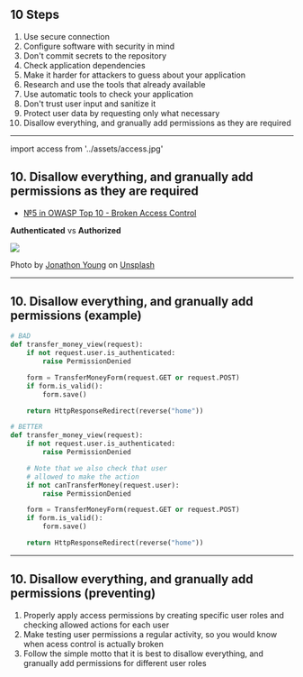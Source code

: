 <!-- classes: ten-steps -->

## 10 Steps

<ol>
    <li>Use secure connection</li>
    <li>Configure software with security in mind</li>
    <li>Don't commit secrets to the repository</li>
    <li>Check application dependencies</li>
    <li>Make it harder for attackers to guess about your application</li>
    <li>Research and use the tools that already available</li>
    <li>Use automatic tools to check your application</li>
    <li>Don't trust user input and sanitize it</li>
    <li>Protect user data by requesting only what necessary</li>
    <li className="active">Disallow everything, and granually add permissions as they are required</li>
</ol>

<!-- note
So we talked about sensitive data, and this topic is tightly coupled with next and maybe last step - access control. It is coupled in a
way that having a good access control allow you to leak less sensitive data, because you restricting who allowed to see and do what.
-->

---

<!-- sectionTitle: Access Control -->

import access from '../assets/access.jpg'

## 10. Disallow everything, and granually add permissions as they are required

- [№5 in OWASP Top 10 - Broken Access Control](https://owasp.org/www-project-top-ten/OWASP_Top_Ten_2017/Top_10-2017_A5-Broken_Access_Control)

**Authenticated** vs **Authorized**

<img src={access} className="slide-bottom content-center" />

<span>Photo by <a href="https://unsplash.com/@jyoung?utm_source=unsplash&amp;utm_medium=referral&amp;utm_content=creditCopyText">Jonathon Young</a> on <a href="https://unsplash.com/s/photos/gates?utm_source=unsplash&amp;utm_medium=referral&amp;utm_content=creditCopyText">Unsplash</a></span>


<!-- note

Sometimes we check that user is authenticated
(which means they have account in our system and logged in when doing some action),
but never checking that user authorized (which means that they allowed to do specific thing in our system).

What is so dangerous with that you would ask? It starting to be interesting when regular user can do
things that only admin users would ideally be allowed to do. It leads to data vandalism in the best case
scenario - when changing the main page content to contain offencive wording.
It also can result in stealing personal data and many more dangers.

Let's look at the code example
-->

---

## 10. Disallow everything, and granually add permissions (example)

```python
# BAD
def transfer_money_view(request):
    if not request.user.is_authenticated:
        raise PermissionDenied

    form = TransferMoneyForm(request.GET or request.POST)
    if form.is_valid():
        form.save()

    return HttpResponseRedirect(reverse("home"))

# BETTER
def transfer_money_view(request):
    if not request.user.is_authenticated:
        raise PermissionDenied

    # Note that we also check that user
    # allowed to make the action
    if not canTransferMoney(request.user):
        raise PermissionDenied

    form = TransferMoneyForm(request.GET or request.POST)
    if form.is_valid():
        form.save()

    return HttpResponseRedirect(reverse("home"))
```

<!-- note

Why the second example is better? Because there are multiple factors why
user might not be allowed to do a money transfer and we are checking for it.
User can be unverified, or have suspicious transfer history, or be inactive
in the system.

On the next slide I am mentioning some of the things that can be done to
make the system less broken with access control.
-->

---

## 10. Disallow everything, and granually add permissions (preventing)

1. Properly apply access permissions by creating specific user roles and checking allowed actions for each user
2. Make testing user permissions a regular activity, so you would know when acess control is actually broken
3. Follow the simple motto that it is best to disallow everything, and granually add permissions for different user roles

<!-- note

Ok, so we covered all 10 steps - woho! congratulations!
However there is one thing that is super important and kinda missing - because
without it, all other steps simply won't work.
-->